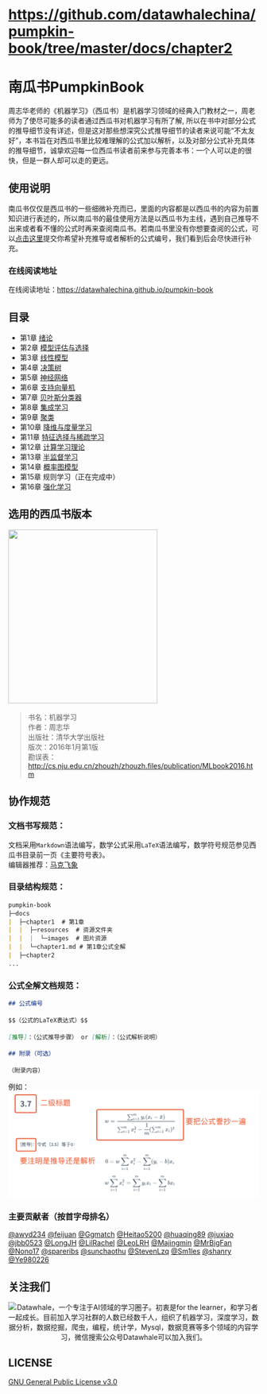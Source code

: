 # https://github.com/datawhalechina/pumpkin-book/tree/master/docs/chapter2

# 南瓜书PumpkinBook

周志华老师的《机器学习》（西瓜书）是机器学习领域的经典入门教材之一，周老师为了使尽可能多的读者通过西瓜书对机器学习有所了解, 所以在书中对部分公式的推导细节没有详述，但是这对那些想深究公式推导细节的读者来说可能“不太友好”，本书旨在对西瓜书里比较难理解的公式加以解析，以及对部分公式补充具体的推导细节，诚挚欢迎每一位西瓜书读者前来参与完善本书：一个人可以走的很快，但是一群人却可以走的更远。

## 使用说明

南瓜书仅仅是西瓜书的一些细微补充而已，里面的内容都是以西瓜书的内容为前置知识进行表述的，所以南瓜书的最佳使用方法是以西瓜书为主线，遇到自己推导不出来或者看不懂的公式时再来查阅南瓜书。若南瓜书里没有你想要查阅的公式，可以[点击这里](https://github.com/datawhalechina/pumpkin-book/issues)提交你希望补充推导或者解析的公式编号，我们看到后会尽快进行补充。

### 在线阅读地址

在线阅读地址：https://datawhalechina.github.io/pumpkin-book

## 目录

- 第1章 [绪论](https://datawhalechina.github.io/pumpkin-book/#/chapter1/chapter1)
- 第2章 [模型评估与选择](https://datawhalechina.github.io/pumpkin-book/#/chapter2/chapter2)
- 第3章 [线性模型](https://datawhalechina.github.io/pumpkin-book/#/chapter3/chapter3)
- 第4章 [决策树](https://datawhalechina.github.io/pumpkin-book/#/chapter4/chapter4)
- 第5章 [神经网络](https://datawhalechina.github.io/pumpkin-book/#/chapter5/chapter5)
- 第6章 [支持向量机](https://datawhalechina.github.io/pumpkin-book/#/chapter6/chapter6)
- 第7章 [贝叶斯分类器](https://datawhalechina.github.io/pumpkin-book/#/chapter7/chapter7)
- 第8章 [集成学习](https://datawhalechina.github.io/pumpkin-book/#/chapter8/chapter8)
- 第9章 [聚类](https://datawhalechina.github.io/pumpkin-book/#/chapter9/chapter9)
- 第10章 [降维与度量学习](https://datawhalechina.github.io/pumpkin-book/#/chapter10/chapter10)
- 第11章 [特征选择与稀疏学习](https://datawhalechina.github.io/pumpkin-book/#/chapter11/chapter11)
- 第12章 [计算学习理论](https://datawhalechina.github.io/pumpkin-book/#/chapter12/chapter12)
- 第13章 [半监督学习](https://datawhalechina.github.io/pumpkin-book/#/chapter13/chapter13)
- 第14章 [概率图模型](https://datawhalechina.github.io/pumpkin-book/#/chapter14/chapter14)
- 第15章 规则学习（正在完成中）
- 第16章 [强化学习](https://datawhalechina.github.io/pumpkin-book/#/chapter16/chapter16)

## 选用的西瓜书版本

<img src="https://raw.githubusercontent.com/datawhalechina/pumpkin-book/master/res/xigua.jpg" width="300" height= "350">

> 书名：机器学习<br>
> 作者：周志华<br>
> 出版社：清华大学出版社<br>
> 版次：2016年1月第1版<br>
> 勘误表：http://cs.nju.edu.cn/zhouzh/zhouzh.files/publication/MLbook2016.htm<br>

## 协作规范

### 文档书写规范：

文档采用```Markdown```语法编写，数学公式采用```LaTeX```语法编写，数学符号规范参见西瓜书目录前一页《主要符号表》。<br>
编辑器推荐：[马克飞象](https://maxiang.io)

### 目录结构规范：

```markdown
pumpkin-book
├─docs
|  ├─chapter1  # 第1章
|  |  ├─resources  # 资源文件夹
|  |  |  └─images  # 图片资源
|  |  └─chapter1.md # 第1章公式全解
|  ├─chapter2
...
```

### 公式全解文档规范：

```markdown
## 公式编号

$$（公式的LaTeX表达式）$$

[推导]：（公式推导步骤） or [解析]：（公式解析说明）

## 附录（可选）

（附录内容）
```

例如：
<img src="https://raw.githubusercontent.com/datawhalechina/pumpkin-book/master/res/example.png">

### 主要贡献者（按首字母排名）

[@awyd234](https://github.com/awyd234)
[@feijuan](https://github.com/feijuan)
[@Ggmatch](https://github.com/Ggmatch)
[@Heitao5200](https://github.com/Heitao5200)
[@huaqing89](https://github.com/huaqing89)
[@juxiao](https://github.com/juxiao)
[@jbb0523](https://blog.csdn.net/jbb0523)
[@LongJH](https://github.com/LongJH)
[@LilRachel](https://github.com/LilRachel)
[@LeoLRH](https://github.com/LeoLRH)
[@Majingmin](https://github.com/Majingmin)
[@MrBigFan](https://github.com/MrBigFan)
[@Nono17](https://github.com/Nono17)
[@spareribs](https://github.com/spareribs)
[@sunchaothu](https://github.com/sunchaothu)
[@StevenLzq](https://github.com/StevenLzq)
[@Sm1les](https://github.com/Sm1les)
[@shanry](https://github.com/shanry)
[@Ye980226](https://github.com/Ye980226)


## 关注我们

<div align=center><img src="https://raw.githubusercontent.com/datawhalechina/pumpkin-book/master/res/qrcode.jpeg" width = "250" height = "270" alt="Datawhale，一个专注于AI领域的学习圈子。初衷是for the learner，和学习者一起成长。目前加入学习社群的人数已经数千人，组织了机器学习，深度学习，数据分析，数据挖掘，爬虫，编程，统计学，Mysql，数据竞赛等多个领域的内容学习，微信搜索公众号Datawhale可以加入我们。"></div>

## LICENSE

[GNU General Public License v3.0](https://github.com/datawhalechina/pumpkin-book/blob/master/LICENSE)
